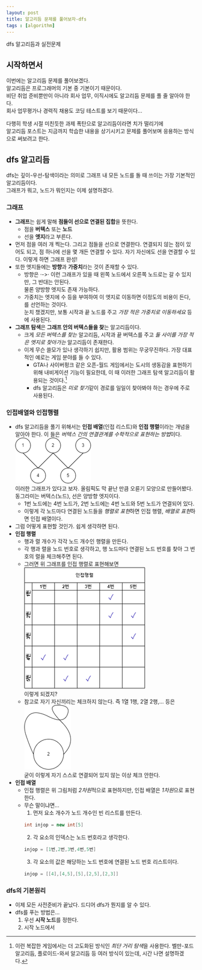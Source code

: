 ```yaml
---
layout: post
title: 알고리듬 문제를 풀어보자-dfs
tags : [algorithm]
---
```


dfs 알고리듬과 실전문제
<!--excerpt-->

## 시작하면서
이번에는 알고리듬 문제를 풀어보겠다.  
알고리듬은 프로그래머의 기본 중 기본이기 때문이다.  
비단 취업 준비뿐만이 아니라 회사 업무, 이직시에도 알고리듬 문제를 풀 줄 알아야 한다.  
회사 업무평가나 경력직 채용도 코딩 테스트를 보기 때문이다...

다행히 학생 시절 미친듯한 과제 폭탄으로 알고리듬이라면 치가 떨리기에  
알고리듬 포스트는 지금까지 학습한 내용을 상기시키고 문제를 풀어보며 응용하는 방식으로 써보려고 한다.

## dfs 알고리듬
dfs는 깊이-우선-탐색이라는 의미로 그래프 내 모든 노드를 돌 때 쓰이는 가장 기본적인 알고리듬이다.  
그래프가 뭐고, 노드가 뭐인지는 이제 설명하겠다.  

### 그래프
* **그래프**는 쉽게 말해 **점들이 선으로 연결된 집합**을 뜻한다.
  * 점을 **버텍스** 또는 **노드**
  * 선을 **엣지**라고 부른다.
* 먼저 점을 여러 개 찍는다. 그리고 점들을 선으로 연결한다. 연결되지 않는 점이 있어도 되고, 점 하나에 선을 몇 개든 연결할 수 있다. 자기 자신에도 선을 연결할 수 있다. 이렇게 하면 그래프 완성!
* 또한 엣지들에는 **방향**과 **가중치**라는 것이 존재할 수 있다.
  * 방향은 ·->· 이런 그래프가 있을 때 왼쪽 노드에서 오른쪽 노드로는 갈 수 있지만, 그 반대는 안된다.  
    물론 양방향 엣지도 존재 가능하다.
  * 가중치는 엣지에 수 등을 부여하여 이 엣지로 이동하면 이정도의 비용이 든다, 를 선언하는 것이다.  
    눈치 챘겠지만, 보통 시작과 끝 노드를 주고 *가장 적은 가중치로 이동하세요* 등에 사용된다.
* **그래프 탐색**은 **그래프 안의 버텍스들을 찾**는 알고리듬이다.
  * 크게 *모든 버텍스를 찾는* 알고리듬, 시작과 끝 버텍스를 주고 *둘 사이를 가장 적은 엣지로 찾아가는* 알고리듬이 존재한다.
  * 이게 무슨 쓸모가 있나 생각하기 쉽지만, 활용 범위는 무궁무진하다. 가장 대표적인 예로는 게임 분야를 들 수 있다.
    * GTA나 사이버펑크 같은 오픈-월드 게임에서는 도시의 생동감을 표현하기 위해 내비게이션 기능이 필요한데, 이 때 이러한 그래프 탐색 알고리듬이 활용되는 것이다.[^1]
    * dfs 알고리듬은 *미로 찾기*같이 경로를 일일이 찾아봐야 하는 경우에 주로 사용된다.

### 인접배열와 인접행렬
* dfs 알고리듬을 풀기 위해서는 **인접 배열**(인접 리스트)와 **인접 행렬**이라는 개념을 알아야 한다. 이 들은 *버텍스 간의 연결관계를 수학적으로 표현하는 방법*이다.
![algol1-img1](/images/posts/algorithm1-img1.png)  
이러한 그래프가 있다고 보자. 올림픽도 막 끝난 만큼 오륜기 모양으로 만들어봤다.  
동그라미는 버텍스(노드), 선은 양방향 엣지이다.
  * 1번 노드에는 4번 노드가, 2번 노드에는 4번 노드와 5번 노드가 연결되어 있다.  
  * 이렇게 각 노드마다 연결된 노드들을 *행렬로 표현*하면 인접 행렬, *배열로 표현*하면 인접 배열이다.
* 그럼 어떻게 표현할 것인가. 쉽게 생각하면 된다.
* **인접 행렬**
  * 행과 렬 개수가 각각 노드 개수인 행렬을 만든다.
  * 각 행과 렬을 노드 번호로 생각하고, 행 노드마다 연결된 노드 번호를 찾아 그 번호의 렬을 체크해주면 된다.
  * 그러면 위 그래프를 인접 행렬로 표현해보면  
    ![algol1-img3](/images/posts/algorithm1-img3.png)  
    이렇게 되겠지?
  * 참고로 자기 자신끼리는 체크하지 않는다. 즉 1열 1행, 2열 2행,... 등은  
    ![algol1-img2](/images/posts/algorithm1-img2.png)  
    굳이 이렇게 자기 스스로 연결되어 있지 않는 이상 체크 안한다.
* **인접 배열**
  * 인접 행렬은 위 그림처럼 *2차원*적으로 표현하지만, 인접 배열은 *1차원*으로 표현한다.
  * 무슨 말이냐면...
    1. 먼저 요소 개수가 노드 개수인 빈 리스트를 만든다.
    ```C++
    int injop = new int[5]
    ```
    2. 각 요소의 인덱스는 노드 번호라고 생각한다.
    ```C++
    injop = [1번,2번,3번,4번,5번]
    ```
    3. 각 요소의 값은 해당하는 노드 번호에 연결된 노드 번호 리스트이다.
    ```C++
    injop = [[4],[4,5],[5],[2,5],[2,3]]
    ```

### dfs의 기본원리
* 이제 모든 사전준비가 끝났다. 드디어 dfs가 뭔지를 알 수 있다.
* dfs를 푸는 방법은...
    1. 우선 **시작 노드**를 정한다.
    2. 시작 노드에서 

[^1]: 이런 복잡한 게임에서는 더 고도화된 방식인 *최단 거리 탐색*을 사용한다. 벨만-포드 알고리듬, 플로이드-와셔 알고리듬 등 여러 방식이 있는데, 시간 나면 설명하겠다.
